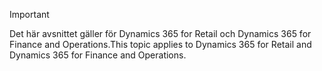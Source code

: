 > [!IMPORTANT]
> <span data-ttu-id="c036a-101">Det här avsnittet gäller för Dynamics 365 for Retail och Dynamics 365 for Finance and Operations.</span><span class="sxs-lookup"><span data-stu-id="c036a-101">This topic applies to Dynamics 365 for Retail and Dynamics 365 for Finance and Operations.</span></span>

